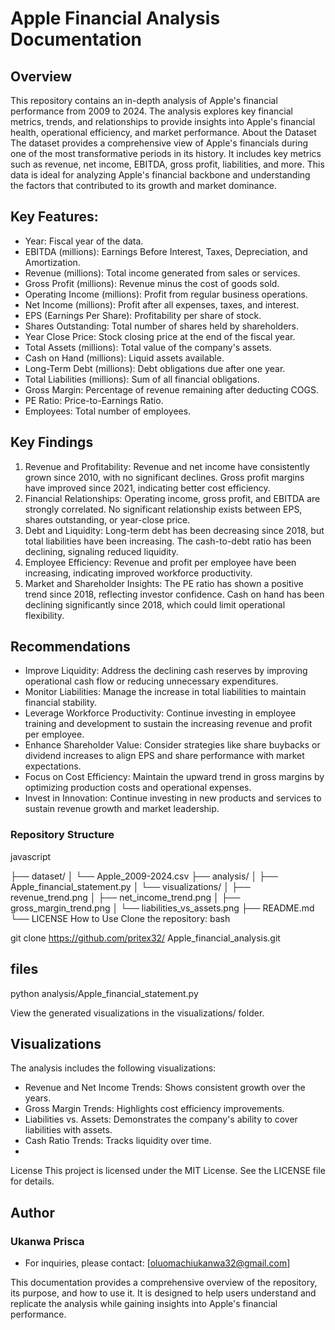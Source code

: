 
# Apple Financial Analysis Documentation
## Overview
This repository contains an in-depth analysis of Apple's financial performance from 2009 to 2024. The analysis explores key financial metrics, trends, and relationships to provide insights into Apple's financial health, operational efficiency, and market performance.
About the Dataset
The dataset provides a comprehensive view of Apple's financials during one of the most transformative periods in its history. It includes key metrics such as revenue, net income, EBITDA, gross profit, liabilities, and more. This data is ideal for analyzing Apple's financial backbone and understanding the factors that contributed to its growth and market dominance.
## Key Features:
- Year: Fiscal year of the data.
- EBITDA (millions): Earnings Before Interest, Taxes, Depreciation, and Amortization.
- Revenue (millions): Total income generated from sales or services.
- Gross Profit (millions): Revenue minus the cost of goods sold.
- Operating Income (millions): Profit from regular business operations.
- Net Income (millions): Profit after all expenses, taxes, and interest.
- EPS (Earnings Per Share): Profitability per share of stock.
- Shares Outstanding: Total number of shares held by shareholders.
- Year Close Price: Stock closing price at the end of the fiscal year.
- Total Assets (millions): Total value of the company's assets.
- Cash on Hand (millions): Liquid assets available.
- Long-Term Debt (millions): Debt obligations due after one year.
- Total Liabilities (millions): Sum of all financial obligations.
- Gross Margin: Percentage of revenue remaining after deducting COGS.
- PE Ratio: Price-to-Earnings Ratio.
- Employees: Total number of employees.
## Key Findings
1. Revenue and Profitability:
Revenue and net income have consistently grown since 2010, with no significant declines.
Gross profit margins have improved since 2021, indicating better cost efficiency.
2. Financial Relationships:
Operating income, gross profit, and EBITDA are strongly correlated.
No significant relationship exists between EPS, shares outstanding, or year-close price.
3. Debt and Liquidity:
Long-term debt has been decreasing since 2018, but total liabilities have been increasing.
The cash-to-debt ratio has been declining, signaling reduced liquidity.
4. Employee Efficiency:
Revenue and profit per employee have been increasing, indicating improved workforce productivity.
5. Market and Shareholder Insights:
The PE ratio has shown a positive trend since 2018, reflecting investor confidence.
Cash on hand has been declining significantly since 2018, which could limit operational flexibility.
## Recommendations
- Improve Liquidity: Address the declining cash reserves by improving operational cash flow or reducing unnecessary expenditures.
- Monitor Liabilities: Manage the increase in total liabilities to maintain financial stability.
- Leverage Workforce Productivity: Continue investing in employee training and development to sustain the increasing revenue and profit per employee.
- Enhance Shareholder Value: Consider strategies like share buybacks or dividend increases to align EPS and share performance with market expectations.
- Focus on Cost Efficiency: Maintain the upward trend in gross margins by optimizing production costs and operational expenses.
- Invest in Innovation: Continue investing in new products and services to sustain revenue growth and market leadership.
  
### Repository Structure
javascript


├── dataset/
│   └── Apple_2009-2024.csv
├── analysis/
│   ├── Apple_financial_statement.py
│   └── visualizations/
│       ├── revenue_trend.png
│       ├── net_income_trend.png
│       ├── gross_margin_trend.png
│       └── liabilities_vs_assets.png
├── README.md
└── LICENSE
How to Use
Clone the repository:
bash


git clone https://github.com/pritex32/ Apple_financial_analysis.git

## files
python analysis/Apple_financial_statement.py

View the generated visualizations in the visualizations/ folder.
## Visualizations
The analysis includes the following visualizations:
- Revenue and Net Income Trends: Shows consistent growth over the years.
- Gross Margin Trends: Highlights cost efficiency improvements.
- Liabilities vs. Assets: Demonstrates the company's ability to cover liabilities with assets.
- Cash Ratio Trends: Tracks liquidity over time.
- 
License
This project is licensed under the MIT License. See the LICENSE file for details.

## Author
### Ukanwa Prisca
- For inquiries, please contact: [oluomachiukanwa32@gmail.com]

This documentation provides a comprehensive overview of the repository, its purpose, and how to use it. It is designed to help users understand and replicate the analysis while gaining insights into Apple's financial performance.
